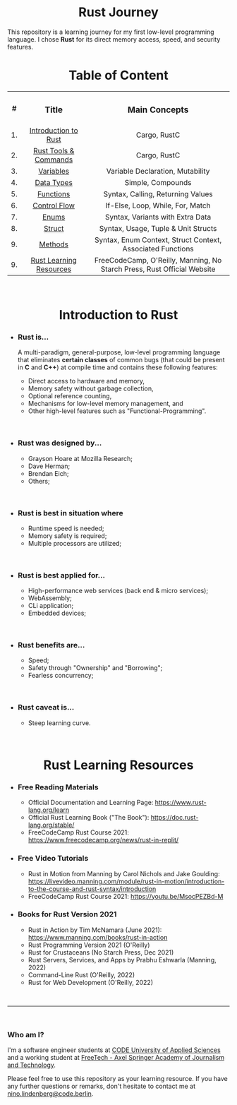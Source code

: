 <h1 align=center><strong>Rust Journey</strong></h1>

This repository is a learning journey for my first low-level programming language. I chose **Rust** for its direct memory access, speed, and security features.

<div align=center>
    <h1 align=center><strong>Table of Content</strong></h1>
    <div align=center>
        <table>
            <tr align=center>
                <th>#</th>
                <th><h3 align=center><strong>Title</strong></h3></th>
                <th><h3 align=center><strong>Main Concepts</strong></h3></th>
            </tr>
            <tr align=center>
                <td>1.</td>
                <td><a href="#intro">Introduction to Rust</a></td>
                <td>Cargo, RustC</td>
            </tr>
            <tr align=center>
                <td>2.</td>
                <td><a href="https://github.com/Aeternalis-Ingenium/Rust-Journey/tree/trunk/01-Rust-Tools-Commands">Rust Tools & Commands</a></td>
                <td>Cargo, RustC</td>
            </tr>
            <tr align=center>
                <td>3.</td>
                <td><a href="https://github.com/Aeternalis-Ingenium/Rust-Journey/tree/trunk/02-Rust-Variables">Variables</a></td>
                <td>Variable Declaration, Mutability</td>
            </tr>
            <tr align=center>
                <td>4.</td>
                <td><a href="https://github.com/Aeternalis-Ingenium/Rust-Journey/tree/trunk/03-Rust-Data-Types">Data Types</a></td>
                <td>Simple, Compounds</td>
            </tr>
            <tr align=center>
                <td>5.</td>
                <td><a href="https://github.com/Aeternalis-Ingenium/Rust-Journey/tree/trunk/04-Rust-Functions">Functions</a></td>
                <td>Syntax, Calling, Returning Values</td>
            </tr>
            <tr align=center>
                <td>6.</td>
                <td><a href="https://github.com/Aeternalis-Ingenium/Rust-Journey/tree/trunk/05-Rust-Control-Flow">Control Flow</a></td>
                <td>If-Else, Loop, While, For, Match</td>
            </tr>
            <tr align=center>
                <td>7.</td>
                <td><a href="https://github.com/Aeternalis-Ingenium/Rust-Journey/tree/trunk/06-Rust-Enums">Enums</a></td>
                <td>Syntax, Variants with Extra Data</td>
            </tr>
            <tr align=center>
                <td>8.</td>
                <td><a href="https://github.com/Aeternalis-Ingenium/Rust-Journey/tree/trunk/07-Rust-Struct">Struct</a></td>
                <td>Syntax, Usage, Tuple & Unit Structs</td>
            </tr>
            <tr align=center>
                <td>9.</td>
                <td><a href="https://github.com/Aeternalis-Ingenium/Rust-Journey/tree/trunk/08-Rust-Methods">Methods</a></td>
                <td>Syntax, Enum Context, Struct Context, Associated Functions</td>
            </tr>
            <tr align=center>
                <td>9.</td>
                <td><a href="#LR">Rust Learning Resources</a></td>
                <td>FreeCodeCamp, O'Reilly, Manning, No Starch Press, Rust Official Website</td>
            </tr>
        </table>
    </div>
</div>

<br>

<h1 id="intro" align=center><strong>Introduction to Rust</strong></h1>

- ### **Rust is...**

  A multi-paradigm, general-purpose, low-level programming language that eliminates **certain classes** of common bugs (that could be present in **C** and **C++**) at compile time and contains these following features:

  - Direct access to hardware and memory,
  - Memory safety without garbage collection,
  - Optional reference counting,
  - Mechanisms for low-level memory management, and
  - Other high-level features such as "Functional-Programming".

<br>

- ### **Rust was designed by...**

  - Grayson Hoare at Mozilla Research;
  - Dave Herman;
  - Brendan Eich;
  - Others;

<br>

- ### **Rust is best in situation where**

  - Runtime speed is needed;
  - Memory safety is required;
  - Multiple processors are utilized;

<br>

- ### **Rust is best applied for...**
  
  - High-performance web services (back end & micro services);
  - WebAssembly;
  - CLi application;
  - Embedded devices;

<br>

- ### **Rust benefits are...**

  - Speed;
  - Safety through "Ownership" and "Borrowing";
  - Fearless concurrency;

<br>

- ### **Rust caveat is...**

  - Steep learning curve.

<br>

<h1 id="LR" align=center>Rust Learning Resources<strong></strong></h1>

- ### **Free Reading Materials**

  - Official Documentation and Learning Page: https://www.rust-lang.org/learn
  - Official Rust Learning Book ("The Book"): https://doc.rust-lang.org/stable/
  - FreeCodeCamp Rust Course 2021: https://www.freecodecamp.org/news/rust-in-replit/

- ### **Free Video Tutorials**
  
  - Rust in Motion from Manning by Carol Nichols and Jake Goulding: https://livevideo.manning.com/module/rust-in-motion/introduction-to-the-course-and-rust-syntax/introduction 
  - FreeCodeCamp Rust Course 2021: https://youtu.be/MsocPEZBd-M

- ### **Books for Rust Version 2021**

  - Rust in Action by Tim McNamara (June 2021): https://www.manning.com/books/rust-in-action
  - Rust Programming Version 2021 (O'Reilly)
  - Rust for Crustaceans (No Starch Press, Dec 2021)
  - Rust Servers, Services, and Apps by Prabhu Eshwarla (Manning, 2022)
  - Command-Line Rust (O'Reilly, 2022)
  - Rust for Web Development (O'Reilly, 2022)

<br>

---

<br>

### **Who am I?**

I'm a software engineer students at [CODE University of Applied Sciences](https://code.berlin/en/) and a working student at [FreeTech - Axel Springer Academy of Journalism and Technology](https://www.freetech.academy/en).

Please feel free to use this repository as your learning resource. If you have any further questions or remarks, don't hesitate to contact me at nino.lindenberg@code.berlin.
